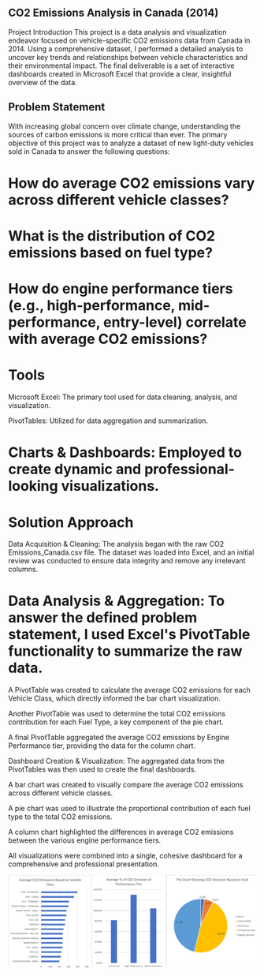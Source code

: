 ## CO2 Emissions Analysis in Canada (2014)
Project Introduction
This project is a data analysis and visualization endeavor focused on vehicle-specific CO2 emissions data from Canada in 2014. Using a comprehensive dataset, I performed a detailed analysis to uncover key trends and relationships between vehicle characteristics and their environmental impact. The final deliverable is a set of interactive dashboards created in Microsoft Excel that provide a clear, insightful overview of the data.

## Problem Statement
With increasing global concern over climate change, understanding the sources of carbon emissions is more critical than ever. The primary objective of this project was to analyze a dataset of new light-duty vehicles sold in Canada to answer the following questions:

# How do average CO2 emissions vary across different vehicle classes?

# What is the distribution of CO2 emissions based on fuel type?

# How do engine performance tiers (e.g., high-performance, mid-performance, entry-level) correlate with average CO2 emissions?

# Tools
Microsoft Excel: The primary tool used for data cleaning, analysis, and visualization.

PivotTables: Utilized for data aggregation and summarization.

# Charts & Dashboards: Employed to create dynamic and professional-looking visualizations.

# Solution Approach
Data Acquisition & Cleaning: The analysis began with the raw CO2 Emissions_Canada.csv file. The dataset was loaded into Excel, and an initial review was conducted to ensure data integrity and remove any irrelevant columns.

# Data Analysis & Aggregation: To answer the defined problem statement, I used Excel's PivotTable functionality to summarize the raw data.

A PivotTable was created to calculate the average CO2 emissions for each Vehicle Class, which directly informed the bar chart visualization.

Another PivotTable was used to determine the total CO2 emissions contribution for each Fuel Type, a key component of the pie chart.

A final PivotTable aggregated the average CO2 emissions by Engine Performance tier, providing the data for the column chart.

Dashboard Creation & Visualization: The aggregated data from the PivotTables was then used to create the final dashboards.

A bar chart was created to visually compare the average CO2 emissions across different vehicle classes.

A pie chart was used to illustrate the proportional contribution of each fuel type to the total CO2 emissions.

A column chart highlighted the differences in average CO2 emissions between the various engine performance tiers.

All visualizations were combined into a single, cohesive dashboard for a comprehensive and professional presentation.

![Dashboards](Dashboards_1.png)
